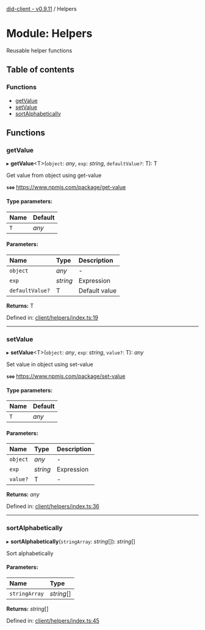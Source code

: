 [did-client - v0.9.11](../README.md) / Helpers

# Module: Helpers

Reusable helper functions

## Table of contents

### Functions

- [getValue](helpers.md#getvalue)
- [setValue](helpers.md#setvalue)
- [sortAlphabetically](helpers.md#sortalphabetically)

## Functions

### getValue

▸ **getValue**<T\>(`object`: *any*, `exp`: *string*, `defaultValue?`: T): T

Get value from object using get-value

**`see`** https://www.npmjs.com/package/get-value

#### Type parameters:

Name | Default |
:------ | :------ |
`T` | *any* |

#### Parameters:

Name | Type | Description |
:------ | :------ | :------ |
`object` | *any* | - |
`exp` | *string* | Expression   |
`defaultValue?` | T | Default value    |

**Returns:** T

Defined in: [client/helpers/index.ts:19](https://github.com/Puzzlepart/did/blob/dev/client/helpers/index.ts#L19)

___

### setValue

▸ **setValue**<T\>(`object`: *any*, `exp`: *string*, `value?`: T): *any*

Set value in object using set-value

**`see`** https://www.npmjs.com/package/set-value

#### Type parameters:

Name | Default |
:------ | :------ |
`T` | *any* |

#### Parameters:

Name | Type | Description |
:------ | :------ | :------ |
`object` | *any* | - |
`exp` | *string* | Expression   |
`value?` | T | - |

**Returns:** *any*

Defined in: [client/helpers/index.ts:36](https://github.com/Puzzlepart/did/blob/dev/client/helpers/index.ts#L36)

___

### sortAlphabetically

▸ **sortAlphabetically**(`stringArray`: *string*[]): *string*[]

Sort alphabetically

#### Parameters:

Name | Type |
:------ | :------ |
`stringArray` | *string*[] |

**Returns:** *string*[]

Defined in: [client/helpers/index.ts:45](https://github.com/Puzzlepart/did/blob/dev/client/helpers/index.ts#L45)
